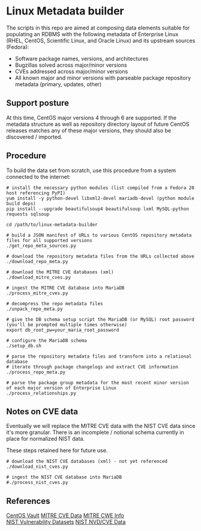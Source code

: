 # Linux Metadata builder

The scripts in this repo are aimed at composing data elements suitable for populating an RDBMS with the following metadata 
of Enterprise Linux (RHEL, CentOS, Scientific Linux, and Oracle Linux) and its upstream sources (Fedora):

- Software package names, versions, and architectures
- Bugzillas solved across major/minor versions
- CVEs addressed across major/minor versions
- All known major and minor versions with parseable package repository metadata (primary, updates, other)

## Support posture

At this time, CentOS major versions 4 through 6 are supported.
If the metadata structure as well as repository directory layout of future CentOS 
releases matches any of these major versions, they should also be discovered / imported.

## Procedure

To build the data set from scratch, use this procedure from a system connected to the internet:

```console
# install the necessary python modules (list compiled from a Fedora 20 host referencing PyPI)
yum install -y python-devel libxml2-devel mariadb-devel (python module build deps) 
pip install --upgrade beautifulsoup4 beautifulsoup lxml MySQL-python requests sqlsoup

cd /path/to/linux-metadata-builder

# build a JSON manifest of URLs to various CentOS repository metadata files for all supported versions
./get_repo_meta_sources.py

# download the repository metadata files from the URLs collected above
./download_repo_meta.py

# download the MITRE CVE databases (xml)
./download_mitre_cves.py

# ingest the MITRE CVE database into MariaDB
./process_mitre_cves.py

# decompress the repo metadata files
./unpack_repo_meta.py

# give the DB schema setup script the MariaDB (or MySQL) root password (you'll be prompted multiple times otherwise)
export db_root_pw=your_maria_root_password

# configure the MariaDB schema
./setup_db.sh

# parse the repository metadata files and transform into a relational database
# iterate through package changelogs and extract CVE information
./process_repo_meta.py

# parse the package group metadata for the most recent minor version of each major version of Enterprise Linux
./process_relationships.py

```

## Notes on CVE data

Eventually we will replace the MITRE CVE data with the NIST CVE data since it's more granular.
There is an incomplete / notional schema currently in place for normalized NIST data.

These steps retained here for future use.

```console
# download the NIST CVE databases (xml) - not yet referenced
./download_nist_cves.py

# ingest the NIST CVE database into MariaDB
#./process_nist_cves.py
```


## References

[CentOS Vault](http://vault.centos.org/)
[MITRE CVE Data](https://cve.mitre.org/data/downloads/)
[MITRE CWE Info](http://cwe.mitre.org/data/index.html)\
[NIST Vulnerability Datasets](http://nvd.nist.gov/)
[NIST NVD/CVE Data](http://nvd.nist.gov/download.cfm#CVE_FEED)
